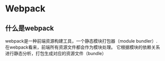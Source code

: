 <!--
 * @Author       : HyFun
 * @Date         : 2021-04-30 13:30:38
 * @Description  : 
 * @LastEditors  : HyFun
 * @LastEditTime : 2021-04-30 13:32:40
-->
# Webpack

## 什么是webpack
webpack是一种前端资源构建工具，一个静态模块打包器（module bundler）. 在webpack看来，前端所有资源文件都会作为模块处理。
它根据模块的依赖关系进行静态分析，打包生成对应的资源文件（bundle）

##
